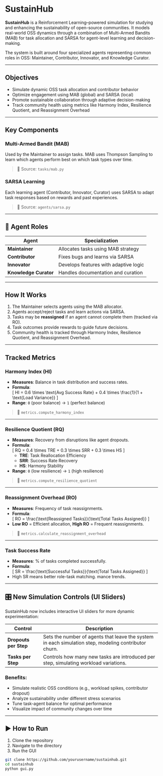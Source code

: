 # SustainHub

**SustainHub** is a Reinforcement Learning–powered simulation for studying and enhancing the sustainability of open-source communities. It models real-world OSS dynamics through a combination of Multi-Armed Bandits (MAB) for task allocation and SARSA for agent-level learning and decision-making.

The system is built around four specialized agents representing common roles in OSS: Maintainer, Contributor, Innovator, and Knowledge Curator.

---

## Objectives

- Simulate dynamic OSS task allocation and contributor behavior
- Optimize engagement using MAB (global) and SARSA (local)
- Promote sustainable collaboration through adaptive decision-making
- Track community health using metrics like Harmony Index, Resilience Quotient, and Reassignment Overhead

---

## Key Components

### Multi-Armed Bandit (MAB)
Used by the Maintainer to assign tasks. MAB uses Thompson Sampling to learn which agents perform best on which task types over time.

> 📁 Source: `tasks/mab.py`

### SARSA Learning
Each learning agent (Contributor, Innovator, Curator) uses SARSA to adapt task responses based on rewards and past experiences.

> 📁 Source: `agents/sarsa.py`

---

## 👥 Agent Roles

| Agent             | Specialization                        |
|-------------------|---------------------------------------|
| **Maintainer**        | Allocates tasks using MAB strategy     |
| **Contributor**       | Fixes bugs and learns via SARSA        |
| **Innovator**         | Develops features with adaptive logic  |
| **Knowledge Curator** | Handles documentation and curation     |

---

## How It Works

1. The Maintainer selects agents using the MAB allocator.
2. Agents accept/reject tasks and learn actions via SARSA.
3. Tasks may be **reassigned** if an agent cannot complete them (tracked via RO).
4. Task outcomes provide rewards to guide future decisions.
5. Community health is tracked through Harmony Index, Resilience Quotient, and Reassignment Overhead.

---

## Tracked Metrics

### **Harmony Index (HI)**
- **Measures**: Balance in task distribution and success rates.
- **Formula**:  
  \[
  HI = 0.6 \times \text{Avg Success Rate} + 0.4 \times \frac{1}{1 + \text{Load Variance}}
  \]
- **Range**: `0` (poor balance) → `1` (perfect balance)  
> 📁 `metrics.compute_harmony_index`

---

### **Resilience Quotient (RQ)**
- **Measures**: Recovery from disruptions like agent dropouts.
- **Formula**:  
  \[
  RQ = 0.4 \times TRE + 0.3 \times SRR + 0.3 \times HS
  \]
  - **TRE**: Task Reallocation Efficiency  
  - **SRR**: Success Rate Recovery  
  - **HS**: Harmony Stability  
- **Range**: `0` (low resilience) → `1` (high resilience)  
> 📁 `metrics.compute_resilience_quotient`

---

### **Reassignment Overhead (RO)**
- **Measures**: Frequency of task reassignments.
- **Formula**:  
  \[
  RO = \frac{\text{Reassigned Tasks}}{\text{Total Tasks Assigned}}
  \]
- **Low RO** = Efficient allocation, **High RO** = Frequent reassignments.  
> 📁 `metrics.calculate_reassignment_overhead`

---

### **Task Success Rate**
- **Measures**: % of tasks completed successfully.
- **Formula**:  
  \[
  SR = \frac{\text{Successful Tasks}}{\text{Total Tasks Assigned}}
  \]
- High SR means better role-task matching.
mance trends.

---

## 🎛 New Simulation Controls (UI Sliders)

SustainHub now includes interactive UI sliders for more dynamic experimentation:

| Control             | Description                                                                 |
|---------------------|-----------------------------------------------------------------------------|
| **Dropouts per Step** | Sets the number of agents that leave the system in each simulation step, modeling contributor churn. |
| **Tasks per Step**    | Controls how many new tasks are introduced per step, simulating workload variations. |

### Benefits:
- Simulate realistic OSS conditions (e.g., workload spikes, contributor dropout)
- Analyze sustainability under different stress scenarios
- Tune task-agent balance for optimal performance
- Visualize impact of community changes over time

---

## ▶ How to Run 

1. Clone the repository
2. Navigate to the directory
3. Run the GUI

```bash
git clone https://github.com/yourusername/sustainhub.git
cd sustainhub
python gui.py

